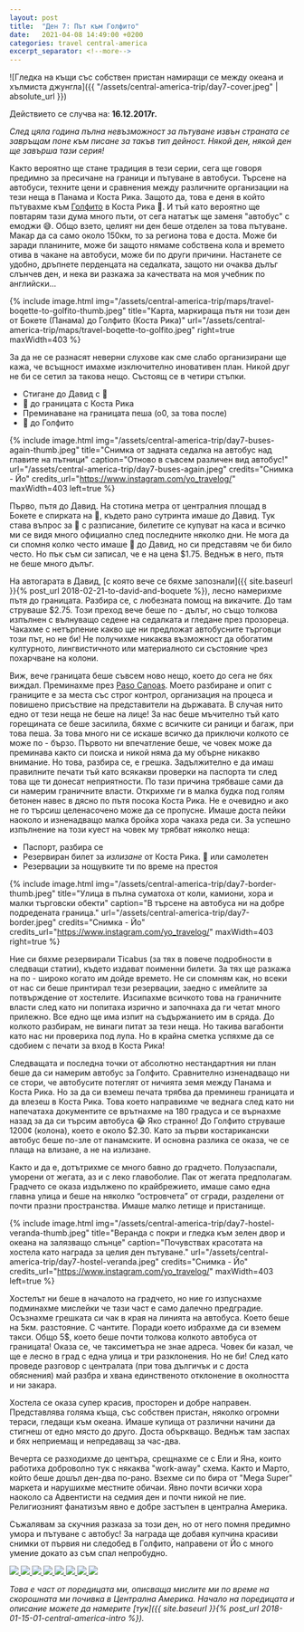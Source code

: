 ```yaml
---
layout: post
title:  "Ден 7: Път към Голфито"
date:   2021-04-08 14:49:00 +0200
categories: travel central-america
excerpt_separator: <!--more-->
---
```


![Гледка на къщи със собствен пристан намиращи се между океана и хълмиста джунгла]({{ "/assets/central-america-trip/day7-cover.jpeg" | absolute_url }})

Действието се случва на: **16.12.2017г.**

_След цяла година пълна невъзможност за пътуване извън страната се завръщам поне към писане за такъв тип дейност. Някой ден, някой ден ще завърша тази серия!_

Както вероятно ще стане традиция в тези серии, сега ще говоря предимно за пресичане на граници и пътуване в автобуси. Търсене на автобуси, техните цени и сравнения между различните организации на тези неща в Панама и Коста Рика. Защото да, това е деня в който пътувахме към [Голфито](https://www.openstreetmap.org/search?query=golfito#map=15/8.6373/-83.1665) в Коста Рика 🎉. И тъй като вероятно ще повтарям тази дума много пъти, от сега нататък ще заменя "автобус" с емоджи 😅. Общо взето, целият ни ден беше отделен за това пътуване. Макар да са само около 150км, то за региона това е доста. Може би заради планините, може би защото нямаме собствена кола и времето отива в чакане на автобуси, може би по други причини. Настанете се удобно, дръпнете перденцата на седалката, защото ни очаква дълъг слънчев ден, и нека ви разкажа за качествата на моя учебник по английски...

<!--more-->

{% include image.html
            img="/assets/central-america-trip/maps/travel-boqette-to-golfito-thumb.jpeg"
            title="Карта, маркираща пътя ни този ден от Бокете (Панама) до Голфито (Коста Рика)"
            url="/assets/central-america-trip/maps/travel-boqette-to-golfito.jpeg"
            right=true
            maxWidth=403 %}

За да не се разнасят неверни слухове как сме слабо организирани ще кажа, че всъщност имахме изключително иновативен план. Никой друг не би се сетил за такова нещо. Състоящ се в четири стъпки.

* Стигане до Давид с 🚌
* 🚌 до границата с Коста Рика
* Преминаване на границата пеша (о0, за това после)
* 🚌 до Голфито

{% include image.html
            img="/assets/central-america-trip/day7-buses-again-thumb.jpeg"
            title="Снимка от задната седалка на автобус над главите на пътници"
            caption="Отново в съвсем различен вид автобус!"
            url="/assets/central-america-trip/day7-buses-again.jpeg"
            credits="Снимка - Йо"
            credits_url="https://www.instagram.com/yo_travelog/"
            maxWidth=403
            left=true %}

Първо, пътя до Давид. На стотина метра от централния площад в Бокете е спирката на 🚌, където рано сутринта имаше до Давид. Тук става въпрос за 🚌 с разписание, билетите се купуват на каса и всичко ми се видя много официално след последните няколко дни. Не мога да си спомня колко често имаше 🚌 до Давид, но си представям че би било често. Но пък съм си записал, че е на цена $1.75. Веднъж в него, пътя не беше много дълъг.

На автогарата в Давид, [с която вече се бяхме запознали]({{ site.baseurl }}{% post_url 2018-02-21-to-david-and-boquete %}), лесно намерихме пътя до границата. Разбира се, с любезната помощ на викачите. До там струваше $2.75. Този преход вече беше по - дълъг, но също толкова изпълнен с вълнуващо седене на седалката и гледане през прозореца. Чакахме с нетърпение какво ще ни предложат автобусните търговци този път, но не би! Не получихме никаква възможност да обогатим културното, лингвистичното или материалното си състояние чрез похарчване на колони.

Виж, вече границата беше съвсем ново нещо, което до сега не бях виждал. Преминахме през [Paso Canoas](https://www.openstreetmap.org/node/8391885913#map=15/8.5682/-82.8264). Моето разбиране и опит с границите е за места със строг контрол, организация на процеса и повишено присъствие на представители на държавата. В случая нито едно от тези неща не беше на лице! За нас беше мъчително тъй като горещината се беше засилила, бяхме с всичките си раници и багаж, при това пеша. За това много ни се искаше всичко да приключи колкото се може по - бързо. Първото ни впечатление беше, че човек може да преминава както си поиска и никой няма да му обърне никакво внимание. Но това, разбира се, е грешка. Задължително е да имаш правилните печати тъй като всякакви проверки на паспорта ти след това ще ти донесат неприятности. По тази причина трябваше сами да си намерим граничните власти. Открихме ги в малка будка под голям бетонен навес в дясно по пътя посока Коста Рика. Не е очевидно и ако не го търсиш целенасочено може да се пропусне. Имаше доста пейки наоколо и изненадващо малка бройка хора чакаха реда си. За успешно изпълнение на този куест на човек му трябват няколко неща:

* Паспорт, разбира се
* Резервиран билет за _излизане_ от Коста Рика. 🚌 или самолетен
* Резервации за нощувките ти по време на престоя

{% include image.html
            img="/assets/central-america-trip/day7-border-thumb.jpeg"
            title="Улица в пълна суматоха от коли, камиони, хора и малки търговски обекти"
            caption="В търсене на автобуса ни на добре подредената граница."
            url="/assets/central-america-trip/day7-border.jpeg"
            credits="Снимка - Йо"
            credits_url="https://www.instagram.com/yo_travelog/"
            maxWidth=403
            right=true %}

Ние си бяхме резервирали Ticabus (за тях в повече подробности в следващи статии), където издават поименни билети. За тях ще разкажа на по - широко когато им дойде времето. Не си спомням как, но всеки от нас си беше принтирал тези резервации, заедно с имейлите за потвърждение от хостелите. Изсипахме всичкото това на граничните власти след като ни попитаха изрично и започнаха да ги четат много прилежно. Все едно ще има изпит на съдържанието им в сряда. До колкото разбирам, не винаги питат за тези неща. Но такива вагабонти като нас ни провериха под лупа. Но в крайна сметка успяхме да се сдобием с печати за вход в Коста Рика!

Следващата и последна точки от абсолютно нестандартния ни план беше да си намерим автобус за Голфито. Сравнително изненадващо ни се стори, че автобусите потеглят от ничията земя между Панама и Коста Рика. Но за да си вземеш печата трябва да преминеш границата и да влезеш в Коста Рика. Това което направихме че веднага след като ни напечатаха документите се врътнахме на 180 градуса и се върнахме назад за да си търсим автобуса 😂 Яко странно! До Голфито струваше 1200¢ (колона), което е около $2.30. Като за първи костарикански автобус беше по-зле от панамските. И основна разлика се оказа, че се плаща на влизане, а не на излизане.

Както и да е, дотътрихме се много бавно до градчето. Полузаспали, уморени от жегата, аз и с леко главоболие. Пак от жегата предполагам. Градчето се оказа издължено по крайбрежието, имаше само една главна улица и беше на няколко “островчета” от сгради, разделени от почти празни пространства. Имаше малко летище и пристанище.

{% include image.html
            img="/assets/central-america-trip/day7-hostel-veranda-thumb.jpeg"
            title="Веранда с покри и гледка към зелен двор и океана на залязващо слънце"
            caption="Почувствах красотата на хостела като награда за целия ден пътуване."
            url="/assets/central-america-trip/day7-hostel-veranda.jpeg"
            credits="Снимка - Йо"
            credits_url="https://www.instagram.com/yo_travelog/"
            maxWidth=403
            left=true %}

Хостелът ни беше в началото на градчето, но ние го изпуснахме подминахме мислейки че тази част е само далечно предградие. Осъзнахме грешката си чак в края на линията на автобуса. Което беше на 5км. разстояние. С чантите. Поради което избрахме да си вземем такси. Общо 5$, което беше почти толкова колкото автобуса от границата! Оказа се, че таксиметъра не знае адреса. Човек би казал, че ще е лесно в град с една улица и три разклонения. Но не би! След като проведе разговор с централата (при това дългичък и с доста обяснения) май разбра и хвана единственото отклонение в околността и ни закара.

Хостела се оказа супер красив, просторен и добре направен. Представлява голяма къща, със собствен пристан, няколко огромни тераси, гледащи към океана. Имаше купища от различни начини да стигнеш от едно място до друго. Доста объркващо. Веднъж там заспах и бях неприемащ и непредаващ за час-два.

Вечерта се разходихме до центъра, срещнахме се с Ели и Яна, които работиха доброволно тук с някаква "work-away" схема. Както и Марто, който беше дошъл ден-два по-рано. Взехме си по бира от "Mega Super" маркета и нарушихме местните обичаи. Явно почти всички хора наоколо са Адвентисти на седмия ден и почти никой не пие. Религиозният фанатизъм явно е добре застъпен в централна Америка.

Съжалявам за скучния разказа за този ден, но от него помня предимно умора и пътуване с автобус! За награда ще добавя купчина красиви снимки от първия ни следобед в Голфито, направени от Йо с много умение докато аз съм спал непробудно.

<div class="gallery-tiles">
    <a href="/assets/central-america-trip/day7-bay-of-golfito.jpeg"
        title="Залива на Голфито гледан от хостела ни. Снимка - Йо.">
        <img src="/assets/central-america-trip/day7-bay-of-golfito-thumb.jpeg">
    </a>
    <a href="/assets/central-america-trip/day7-hostel-pier.jpeg"
        title="Кеят излизащ от сградата на хостела. Снимка - Йо.">
        <img src="/assets/central-america-trip/day7-hostel-pier-thumb.jpeg">
    </a>
    <a href="/assets/central-america-trip/day7-hostel-outside-1.jpeg"
        title="Гледка към хостела ни от земята. Снимка - Йо.">
        <img src="/assets/central-america-trip/day7-hostel-outside-1-thumb.jpeg">
    </a>
    <a href="/assets/central-america-trip/day7-hostel-waterfront.jpeg"
        title="Хостела гледан от към водата. Снимка - Йо.">
        <img src="/assets/central-america-trip/day7-hostel-waterfront-thumb.jpeg">
    </a>
    <a href="/assets/central-america-trip/day7-hostel-street.jpeg"
        title="'Улицата' на която се намираше хостела. Снимка - Йо.">
        <img src="/assets/central-america-trip/day7-hostel-street-thumb.jpeg">
    </a>
    <a href="/assets/central-america-trip/day7-getting-dark.jpeg"
        title="В залива започва да се стъмва. Снимка - Йо.">
        <img src="/assets/central-america-trip/day7-getting-dark-thumb.jpeg">
    </a>
    <a href="/assets/central-america-trip/day7-beer.jpeg"
        title="Първата ни костариканска бира. Снимка - Йо.">
        <img src="/assets/central-america-trip/day7-beer-thumb.jpeg">
    </a>
    <a href="/assets/central-america-trip/day7-golfito-night.jpeg"
        title="Нощна търговия. Снимка - Йо.">
        <img src="/assets/central-america-trip/day7-golfito-night-thumb.jpeg">
    </a>
</div>

_Това е част от поредицата ми, описваща мислите ми по време на скорошната ми почивка в Централна Америка. Начало на поредицата и описание можете да намерите [тук]({{ site.baseurl }}{% post_url 2018-01-15-01-central-america-intro %})._
